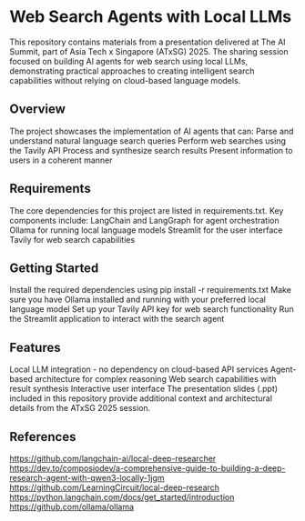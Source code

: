 # Web Search Agents with Local LLMs
This repository contains materials from a presentation delivered at The AI Summit, part of Asia Tech x Singapore (ATxSG) 2025. The sharing session focused on building AI agents for web search using local LLMs, demonstrating practical approaches to creating intelligent search capabilities without relying on cloud-based language models.
## Overview
The project showcases the implementation of AI agents that can:
Parse and understand natural language search queries
Perform web searches using the Tavily API
Process and synthesize search results
Present information to users in a coherent manner
## Requirements
The core dependencies for this project are listed in requirements.txt. Key components include:
LangChain and LangGraph for agent orchestration
Ollama for running local language models
Streamlit for the user interface
Tavily for web search capabilities
## Getting Started
Install the required dependencies using pip install -r requirements.txt
Make sure you have Ollama installed and running with your preferred local language model
Set up your Tavily API key for web search functionality
Run the Streamlit application to interact with the search agent
## Features
Local LLM integration - no dependency on cloud-based API services
Agent-based architecture for complex reasoning
Web search capabilities with result synthesis
Interactive user interface
The presentation slides (.ppt) included in this repository provide additional context and architectural details from the ATxSG 2025 session.
## References
https://github.com/langchain-ai/local-deep-researcher
https://dev.to/composiodev/a-comprehensive-guide-to-building-a-deep-research-agent-with-qwen3-locally-1jgm
https://github.com/LearningCircuit/local-deep-research
https://python.langchain.com/docs/get_started/introduction
https://github.com/ollama/ollama
